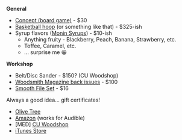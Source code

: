 **General**

- [Concept (board game)](https://www.amazon.com/dp/B00IDB6J0S/ref=cm_sw_r_cp_tai_gPq4Db5ZYNT9R) - $30
- [Basketball hoop](http://a.co/b4vfCIk) (or something like that) - $325-ish
- Syrup flavors ([Monin Syrups](https://www.monin.com/us/products)) - $10-ish
  - Anything fruity - Blackberry, Peach, Banana, Strawberry, etc.
  - Toffee, Caramel, etc.
  - ... surprise me 😀


**Workshop**

- Belt/Disc Sander - $150? (CU Woodshop)
- [Woodsmith Magazine back issues](http://www.woodsmith.com/back-issue-library.php) - $100
- [Smooth File Set](https://www.lowes.com/pd/Kobalt-8-in-Smooth-File-Set/999921002) - $16


Always a good idea... gift certificates!

- [Olive Tree](https://www.olivetree.com/store/gift_cards.php)
- [Amazon](http://www.amazon.com/gp/gc/ref=topnav_giftcert) (works for Audible)
- \[MED] [CU Woodshop](http://cuwoodshop.com/)
- [iTunes Store](http://store.apple.com/us/browse/home/giftcards/itunes/gallery)
